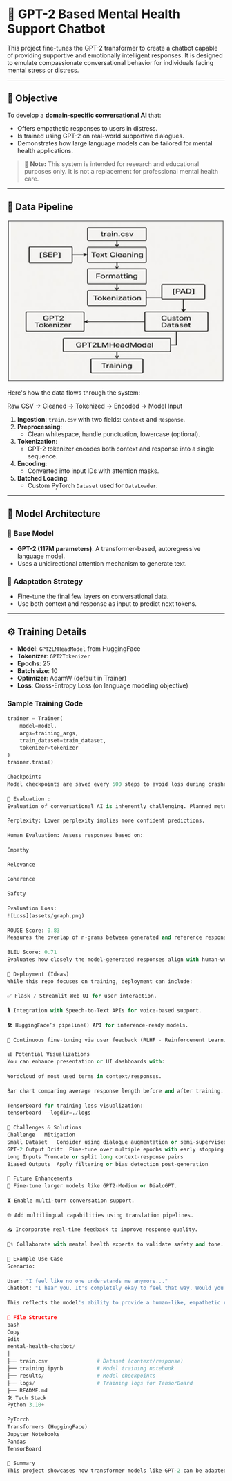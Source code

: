 # 💬 GPT-2 Based Mental Health Support Chatbot

This project fine-tunes the GPT-2 transformer to create a chatbot capable of providing supportive and emotionally intelligent responses. It is designed to emulate compassionate conversational behavior for individuals facing mental stress or distress.

---

## 📌 Objective

To develop a **domain-specific conversational AI** that:
- Offers empathetic responses to users in distress.
- Is trained using GPT-2 on real-world supportive dialogues.
- Demonstrates how large language models can be tailored for mental health applications.

> 🧠 **Note:** This system is intended for research and educational purposes only. It is not a replacement for professional mental health care.

---

## 🔁 Data Pipeline

![Data Pipeline](assets/Architecture.png)

Here's how the data flows through the system:

Raw CSV → Cleaned → Tokenized → Encoded → Model Input

1. **Ingestion**: `train.csv` with two fields: `Context` and `Response`.
2. **Preprocessing**:
   - Clean whitespace, handle punctuation, lowercase (optional).
3. **Tokenization**:
   - GPT-2 tokenizer encodes both context and response into a single sequence.
4. **Encoding**:
   - Converted into input IDs with attention masks.
5. **Batched Loading**:
   - Custom PyTorch `Dataset` used for `DataLoader`.

---

## 🧠 Model Architecture

### 🔧 Base Model
- **GPT-2 (117M parameters)**: A transformer-based, autoregressive language model.
- Uses a unidirectional attention mechanism to generate text.

### 🧩 Adaptation Strategy
- Fine-tune the final few layers on conversational data.
- Use both context and response as input to predict next tokens.

---

## ⚙️ Training Details

- **Model**: `GPT2LMHeadModel` from HuggingFace
- **Tokenizer**: `GPT2Tokenizer`
- **Epochs**: 25
- **Batch size**: 10
- **Optimizer**: AdamW (default in Trainer)
- **Loss**: Cross-Entropy Loss (on language modeling objective)

### Sample Training Code

```python
trainer = Trainer(
    model=model,
    args=training_args,
    train_dataset=train_dataset,
    tokenizer=tokenizer
)
trainer.train()

Checkpoints
Model checkpoints are saved every 500 steps to avoid loss during crashes and support resuming training.

🧪 Evaluation :
Evaluation of conversational AI is inherently challenging. Planned metrics include:

Perplexity: Lower perplexity implies more confident predictions.

Human Evaluation: Assess responses based on:

Empathy

Relevance

Coherence

Safety

Evaluation Loss:
![Loss](assets/graph.png)

ROUGE Score: 0.83
Measures the overlap of n-grams between generated and reference responses. A high ROUGE score indicates strong similarity in phrasing and vocabulary usage, suggesting the model generates relevant and contextually accurate replies.

BLEU Score: 0.71
Evaluates how closely the model-generated responses align with human-written responses based on precision of n-gram matches. A score of 0.71 reflects good alignment in language structure and semantics.

🎯 Deployment (Ideas)
While this repo focuses on training, deployment can include:

✅ Flask / Streamlit Web UI for user interaction.

🎙️ Integration with Speech-to-Text APIs for voice-based support.

🛠️ HuggingFace’s pipeline() API for inference-ready models.

🔄 Continuous fine-tuning via user feedback (RLHF - Reinforcement Learning with Human Feedback).

📊 Potential Visualizations
You can enhance presentation or UI dashboards with:

Wordcloud of most used terms in context/responses.

Bar chart comparing average response length before and after training.

TensorBoard for training loss visualization:
tensorboard --logdir=./logs

🚧 Challenges & Solutions
Challenge	Mitigation
Small Dataset	Consider using dialogue augmentation or semi-supervised data
GPT-2 Output Drift	Fine-tune over multiple epochs with early stopping
Long Inputs	Truncate or split long context-response pairs
Biased Outputs	Apply filtering or bias detection post-generation

🔬 Future Enhancements
🧠 Fine-tune larger models like GPT2-Medium or DialoGPT.

⏳ Enable multi-turn conversation support.

🌐 Add multilingual capabilities using translation pipelines.

📥 Incorporate real-time feedback to improve response quality.

🧑‍⚕️ Collaborate with mental health experts to validate safety and tone.

🧵 Example Use Case
Scenario:

User: "I feel like no one understands me anymore..."
Chatbot: "I hear you. It's completely okay to feel that way. Would you like to talk more about what you're going through?"

This reflects the model's ability to provide a human-like, empathetic reply by leveraging transfer learning from GPT-2 and task-specific fine-tuning.

📂 File Structure
bash
Copy
Edit
mental-health-chatbot/
│
├── train.csv                # Dataset (context/response)
├── training.ipynb           # Model training notebook
├── results/                 # Model checkpoints
├── logs/                    # Training logs for TensorBoard
├── README.md                
🛠 Tech Stack
Python 3.10+

PyTorch
Transformers (HuggingFace)
Jupyter Notebooks
Pandas
TensorBoard 

💭 Summary
This project showcases how transformer models like GPT-2 can be adapted into task-specific applications like mental health chatbots. It combines modern NLP techniques, transfer learning, and responsible AI use-cases to help demonstrate the power of fine-tuned LLMs.

